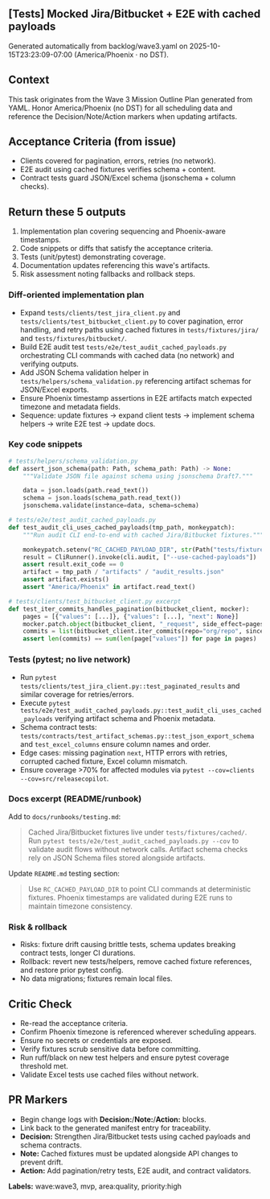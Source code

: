 ## [Tests] Mocked Jira/Bitbucket + E2E with cached payloads

Generated automatically from backlog/wave3.yaml on 2025-10-15T23:23:09-07:00 (America/Phoenix · no DST).

## Context
This task originates from the Wave 3 Mission Outline Plan generated from YAML. Honor America/Phoenix (no DST) for all scheduling data and reference the Decision/Note/Action markers when updating artifacts.

## Acceptance Criteria (from issue)
- Clients covered for pagination, errors, retries (no network).
- E2E audit using cached fixtures verifies schema + content.
- Contract tests guard JSON/Excel schema (jsonschema + column checks).

## Return these 5 outputs
1. Implementation plan covering sequencing and Phoenix-aware timestamps.
2. Code snippets or diffs that satisfy the acceptance criteria.
3. Tests (unit/pytest) demonstrating coverage.
4. Documentation updates referencing this wave's artifacts.
5. Risk assessment noting fallbacks and rollback steps.

### Diff-oriented implementation plan
- Expand `tests/clients/test_jira_client.py` and `tests/clients/test_bitbucket_client.py` to cover pagination, error handling, and retry paths using cached fixtures in `tests/fixtures/jira/` and `tests/fixtures/bitbucket/`.
- Build E2E audit test `tests/e2e/test_audit_cached_payloads.py` orchestrating CLI commands with cached data (no network) and verifying outputs.
- Add JSON Schema validation helper in `tests/helpers/schema_validation.py` referencing artifact schemas for JSON/Excel exports.
- Ensure Phoenix timestamp assertions in E2E artifacts match expected timezone and metadata fields.
- Sequence: update fixtures → expand client tests → implement schema helpers → write E2E test → update docs.

### Key code snippets
```python
# tests/helpers/schema_validation.py
def assert_json_schema(path: Path, schema_path: Path) -> None:
    """Validate JSON file against schema using jsonschema Draft7."""

    data = json.loads(path.read_text())
    schema = json.loads(schema_path.read_text())
    jsonschema.validate(instance=data, schema=schema)
```

```python
# tests/e2e/test_audit_cached_payloads.py
def test_audit_cli_uses_cached_payloads(tmp_path, monkeypatch):
    """Run audit CLI end-to-end with cached Jira/Bitbucket fixtures."""

    monkeypatch.setenv("RC_CACHED_PAYLOAD_DIR", str(Path("tests/fixtures/cached")))
    result = CliRunner().invoke(cli.audit, ["--use-cached-payloads"])
    assert result.exit_code == 0
    artifact = tmp_path / "artifacts" / "audit_results.json"
    assert artifact.exists()
    assert "America/Phoenix" in artifact.read_text()
```

```python
# tests/clients/test_bitbucket_client.py excerpt
def test_iter_commits_handles_pagination(bitbucket_client, mocker):
    pages = [{"values": [...]}, {"values": [...], "next": None}]
    mocker.patch.object(bitbucket_client, "_request", side_effect=pages)
    commits = list(bitbucket_client.iter_commits(repo="org/repo", since=window_start))
    assert len(commits) == sum(len(page["values"]) for page in pages)
```

### Tests (pytest; no live network)
- Run `pytest tests/clients/test_jira_client.py::test_paginated_results` and similar coverage for retries/errors.
- Execute `pytest tests/e2e/test_audit_cached_payloads.py::test_audit_cli_uses_cached_payloads` verifying artifact schema and Phoenix metadata.
- Schema contract tests: `tests/contracts/test_artifact_schemas.py::test_json_export_schema` and `test_excel_columns` ensure column names and order.
- Edge cases: missing pagination `next`, HTTP errors with retries, corrupted cached fixture, Excel column mismatch.
- Ensure coverage >70% for affected modules via `pytest --cov=clients --cov=src/releasecopilot`.

### Docs excerpt (README/runbook)
Add to `docs/runbooks/testing.md`:

> Cached Jira/Bitbucket fixtures live under `tests/fixtures/cached/`. Run `pytest tests/e2e/test_audit_cached_payloads.py --cov` to validate audit flows without network calls. Artifact schema checks rely on JSON Schema files stored alongside artifacts.

Update `README.md` testing section:

> Use `RC_CACHED_PAYLOAD_DIR` to point CLI commands at deterministic fixtures. Phoenix timestamps are validated during E2E runs to maintain timezone consistency.

### Risk & rollback
- Risks: fixture drift causing brittle tests, schema updates breaking contract tests, longer CI durations.
- Rollback: revert new tests/helpers, remove cached fixture references, and restore prior pytest config.
- No data migrations; fixtures remain local files.


## Critic Check
- Re-read the acceptance criteria.
- Confirm Phoenix timezone is referenced wherever scheduling appears.
- Ensure no secrets or credentials are exposed.
- Verify fixtures scrub sensitive data before committing.
- Run ruff/black on new test helpers and ensure pytest coverage threshold met.
- Validate Excel tests use cached files without network.

## PR Markers
- Begin change logs with **Decision:**/**Note:**/**Action:** blocks.
- Link back to the generated manifest entry for traceability.
- **Decision:** Strengthen Jira/Bitbucket tests using cached payloads and schema contracts.
- **Note:** Cached fixtures must be updated alongside API changes to prevent drift.
- **Action:** Add pagination/retry tests, E2E audit, and contract validators.

**Labels:** wave:wave3, mvp, area:quality, priority:high